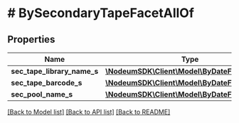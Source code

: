# # BySecondaryTapeFacetAllOf

## Properties

Name | Type | Description | Notes
------------ | ------------- | ------------- | -------------
**sec_tape_library_name_s** | [**\NodeumSDK\Client\Model\ByDateFacetBuckets**](ByDateFacetBuckets.md) |  | [optional] 
**sec_tape_barcode_s** | [**\NodeumSDK\Client\Model\ByDateFacetBuckets**](ByDateFacetBuckets.md) |  | [optional] 
**sec_pool_name_s** | [**\NodeumSDK\Client\Model\ByDateFacetBuckets**](ByDateFacetBuckets.md) |  | [optional] 

[[Back to Model list]](../../README.md#documentation-for-models) [[Back to API list]](../../README.md#documentation-for-api-endpoints) [[Back to README]](../../README.md)


